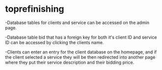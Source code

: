 # toprefinishing
-Database tables for clients and service can be accessed on the admin page.

-Database table bid that has a foreign key for both it's client ID and service ID can be accessed by clicking the clients name.

-Clients can enter an entry for the client database on the homepage, and if the client selected a service they will be then redirected into another page where they put their service description and their bidding price.

